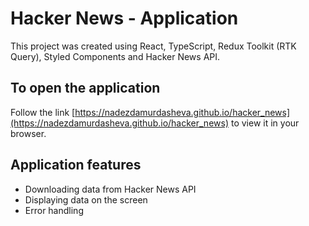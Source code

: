 # Hacker News - Application

This project was created using React, TypeScript, Redux Toolkit (RTK Query), Styled Components and Hacker News API.

## To open the application

Follow the link [https://nadezdamurdasheva.github.io/hacker_news](https://nadezdamurdasheva.github.io/hacker_news) to view it in your browser.

## Application features

- Downloading data from Hacker News API
- Displaying data on the screen
- Error handling